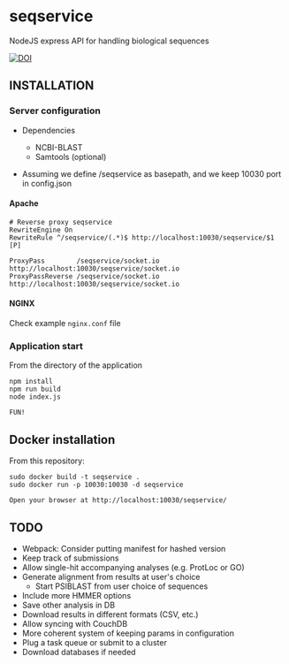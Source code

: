 # seqservice
NodeJS express API for handling biological sequences

[![DOI](https://zenodo.org/badge/29487880.svg)](https://zenodo.org/badge/latestdoi/29487880)

## INSTALLATION

### Server configuration

* Dependencies
	* NCBI-BLAST
	* Samtools (optional)

* Assuming we define /seqservice as basepath, and we keep 10030 port in config.json

#### Apache

	# Reverse proxy seqservice
	RewriteEngine On
	RewriteRule ^/seqservice/(.*)$ http://localhost:10030/seqservice/$1 [P]
	
	ProxyPass        /seqservice/socket.io http://localhost:10030/seqservice/socket.io
	ProxyPassReverse /seqservice/socket.io http://localhost:10030/seqservice/socket.io


#### NGINX

Check example `nginx.conf` file


### Application start

From the directory of the application

	npm install
	npm run build
	node index.js

	FUN!

## Docker installation

From this repository:

	sudo docker build -t seqservice .
	sudo docker run -p 10030:10030 -d seqservice
	
	Open your browser at http://localhost:10030/seqservice/


## TODO
* Webpack: Consider putting manifest for hashed version
* Keep track of submissions
* Allow single-hit accompanying analyses (e.g. ProtLoc or GO)
* Generate alignment from results at user's choice
	* Start PSIBLAST from user choice of sequences
* Include more HMMER options
* Save other analysis in DB
* Download results in different formats (CSV, etc.)
* Allow syncing with CouchDB
* More coherent system of keeping params in configuration
* Plug a task queue or submit to a cluster
* Download databases if needed
